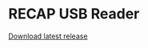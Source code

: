 # RECAP USB Reader

[Download latest release](https://github.com/harrymander/recapctl-releases/releases/latest)
